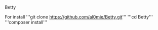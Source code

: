 Betty

For install
'''git clone https://github.com/al0mie/Betty.git'''
'''cd Betty'''
'''composer install'''